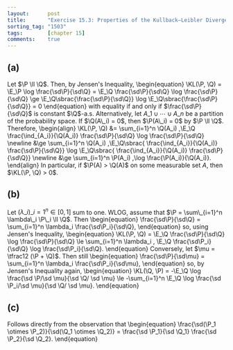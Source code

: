 ```yaml
---
layout:      post
title:       "Exercise 15.3: Properties of the Kullback–Leibler Divergence"
sorting_tag: "1503"
tags:        [chapter 15]
comments:    true
---
```


## (a)
Let $\P \ll \Q$.
Then, by Jensen's Inequality,
\begin{equation}
    \KL(\P, \Q)
    = \E\_\P \log \frac{\sd\P}{\sd\Q}
    = \E\_\Q \frac{\sd\P}{\sd\Q} \log \frac{\sd\P}{\sd\Q}
    \ge \E\_\Q\sbrac{\frac{\sd\P}{\sd\Q}} \log \E\_\Q\sbrac{\frac{\sd\P}{\sd\Q}}
    = 0
\end{equation}
with equality if and only if $\frac{\sd\P}{\sd\Q}$ is constant $\Q$-a.s.
Alternatively,
let $A\_1 \cup \cdots \cup A\_n$ be a partition of the probability space.
If $\Q(A\_i) = 0$, then $\P(A\_i) = 0$ by $\P \ll \Q$.
Therefore,
\begin{align}
    \KL(\P, \Q)
    &= \sum\_{i=1}^n \Q(A\_i) \,\E\_\Q \frac{\ind\_{A\_i}}{\Q(A\_i)} \frac{\sd\P}{\sd\Q} \log \frac{\sd\P}{\sd\Q} \newline
    &\ge \sum\_{i=1}^n \Q(A\_i) \,\E\_\Q\sbrac{ \frac{\ind\_{A\_i}}{\Q(A\_i)} \frac{\sd\P}{\sd\Q}} \log \E\_\Q\sbrac{ \frac{\ind\_{A\_i}}{\Q(A\_i)} \frac{\sd\P}{\sd\Q}} \newline
    &\ge \sum\_{i=1}^n \P(A\_i) \,\log \frac{\P(A\_i)}{\Q(A\_i)}.
\end{align}
In particular, if $\P(A) > \Q(A)$ on some measurable set $A$, then $\KL(\P, \Q) > 0$.

## (b)
Let $(\lambda\_i)\_{i=1}^n \in [0, 1]$ sum to one.
WLOG, assume that $\P = \sum\_{i=1}^n \lambda\_i \P\_i \ll \Q$.
Then
\begin{equation}
    \frac{\sd\P}{\sd\Q} = \sum\_{i=1}^n \lambda\_i \frac{\sd\P\_i}{\sd\Q},
\end{equation}
so, using Jensen's Inequality,
\begin{equation}
    \KL(\P, \Q)
    = \E\_\Q \frac{\sd\P}{\sd\Q} \log \frac{\sd\P}{\sd\Q}
    \le \sum\_{i=1}^n \lambda\_i \, \E\_\Q \frac{\sd\P\_i}{\sd\Q} \log \frac{\sd\P\_i}{\sd\Q}.
\end{equation}
Conversely, let $\mu = \tfrac12 (\P + \Q)$.
Then still
\begin{equation}
    \frac{\sd\P}{\sd\mu} = \sum\_{i=1}^n \lambda\_i \frac{\sd\P\_i}{\sd\mu},
\end{equation}
so, by Jensen's Inequality again,
\begin{equation}
    \KL(\Q, \P)
    = -\E\_\Q \log \frac{\sd \P/\sd \mu}{\sd \Q/ \sd \mu}
    \le -\sum\_{i=1}^n \E\_\Q \log  \frac{\sd \P\_i/\sd \mu}{\sd \Q/ \sd \mu}.
\end{equation}

## (c)
Follows directly from the observation that
\begin{equation}
    \frac{\sd(\P\_1 \otimes \P\_2)}{\sd(\Q\_1 \otimes \Q\_2)}
    = \frac{\sd \P\_1}{\sd \Q\_1} \frac{\sd \P\_2}{\sd \Q\_2}.
\end{equation}
